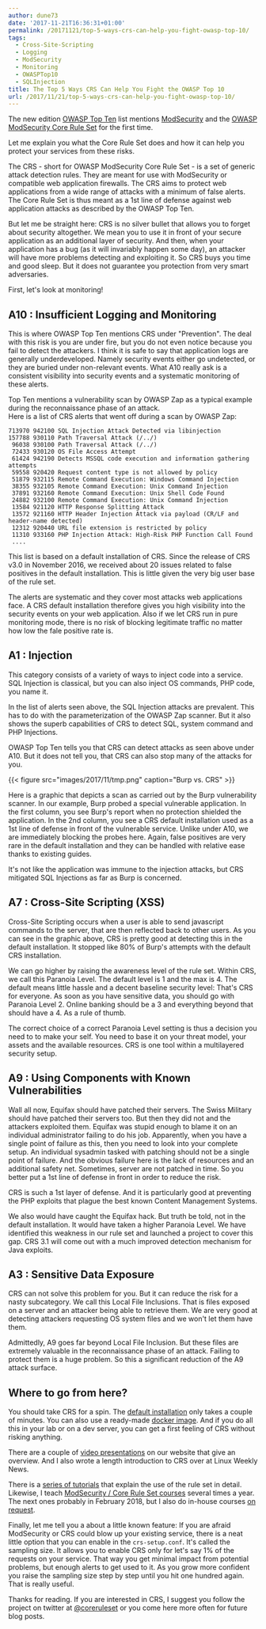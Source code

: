 ```yaml
---
author: dune73
date: '2017-11-21T16:36:31+01:00'
permalink: /20171121/top-5-ways-crs-can-help-you-fight-owasp-top-10/
tags:
  - Cross-Site-Scripting
  - Logging
  - ModSecurity
  - Monitoring
  - OWASPTop10
  - SQLInjection
title: The Top 5 Ways CRS Can Help You Fight the OWASP Top 10
url: /2017/11/21/top-5-ways-crs-can-help-you-fight-owasp-top-10/
---
```



The new edition [OWASP Top Ten](https://www.owasp.org/images/7/72/OWASP_Top_10-2017_%28en%29.pdf.pdf) list mentions [ModSecurity](https://modsecurity.org) and the [OWASP ModSecurity Core Rule Set](https://coreruleset.org) for the first time.

Let me explain you what the Core Rule Set does and how it can help you protect your services from these risks.

The CRS - short for OWASP ModSecurity Core Rule Set - is a set of generic attack detection rules. They are meant for use with ModSecurity or compatible web application firewalls. The CRS aims to protect web applications from a wide range of attacks with a minimum of false alerts. The Core Rule Set is thus meant as a 1st line of defense against web application attacks as described by the OWASP Top Ten.

But let me be straight here: CRS is no silver bullet that allows you to forget about security altogether. We mean you to use it in front of your secure application as an additional layer of security. And then, when your application has a bug (as it will invariably happen some day), an attacker will have more problems detecting and exploiting it. So CRS buys you time and good sleep. But it does not guarantee you protection from very smart adversaries.

First, let's look at monitoring!

## A10 : Insufficient Logging and Monitoring

This is where OWASP Top Ten mentions CRS under "Prevention". The deal with this risk is you are under fire, but you do not even notice because you fail to detect the attackers. I think it is safe to say that application logs are generally underdeveloped. Namely security events either go undetected, or they are buried under non-relevant events. What A10 really ask is a consistent visibility into security events and a systematic monitoring of these alerts.

Top Ten mentions a vulnerability scan by OWASP Zap as a typical example during the reconnaissance phase of an attack.  
Here is a list of CRS alerts that went off during a scan by OWASP Zap:

```
713970 942100 SQL Injection Attack Detected via libinjection
157788 930110 Path Traversal Attack (/../)
 96038 930100 Path Traversal Attack (/../)
 72433 930120 OS File Access Attempt
 61424 942190 Detects MSSQL code execution and information gathering attempts
 59558 920420 Request content type is not allowed by policy
 51879 932115 Remote Command Execution: Windows Command Injection
 38355 932105 Remote Command Execution: Unix Command Injection
 37891 932160 Remote Command Execution: Unix Shell Code Found
 24882 932100 Remote Command Execution: Unix Command Injection
 13584 921120 HTTP Response Splitting Attack
 13572 921160 HTTP Header Injection Attack via payload (CR/LF and header-name detected)
 12312 920440 URL file extension is restricted by policy
 11310 933160 PHP Injection Attack: High-Risk PHP Function Call Found
 ....
```

This list is based on a default installation of CRS. Since the release of CRS v3.0 in November 2016, we received about 20 issues related to false positives in the default installation. This is little given the very big user base of the rule set.

The alerts are systematic and they cover most attacks web applications face. A CRS default installation therefore gives you high visibility into the security events on your web application. Also if we let CRS run in pure monitoring mode, there is no risk of blocking legitimate traffic no matter how low the fale positive rate is.

## A1 : Injection

This category consists of a variety of ways to inject code into a service. SQL Injection is classical, but you can also inject OS commands, PHP code, you name it.

In the list of alerts seen above, the SQL Injection attacks are prevalent. This has to do with the parameterization of the OWASP Zap scanner. But it also shows the superb capabilities of CRS to detect SQL, system command and PHP Injections.

OWASP Top Ten tells you that CRS can detect attacks as seen above under A10. But it does not tell you, that CRS can also stop many of the attacks for you.

{{< figure src="images/2017/11/tmp.png" caption="Burp vs. CRS" >}}

Here is a graphic that depicts a scan as carried out by the Burp vulnerability scanner. In our example, Burp probed a special vulnerable application. In the first column, you see Burp's report when no protection shielded the application. In the 2nd column, you see a CRS default installation used as a 1st line of defense in front of the vulnerable service. Unlike under A10, we are immediately blocking the probes here. Again, false positives are very rare in the default installation and they can be handled with relative ease thanks to existing guides.

It's not like the application was immune to the injection attacks, but CRS mitigated SQL Injections as far as Burp is concerned.

## A7 : Cross-Site Scripting (XSS)

Cross-Site Scripting occurs when a user is able to send javascript commands to the server, that are then reflected back to other users. As you can see in the graphic above, CRS is pretty good at detecting this in the default installation. It stopped like 80% of Burp's attempts with the default CRS installation.

We can go higher by raising the awareness level of the rule set. Within CRS, we call this Paranoia Level. The default level is 1 and the max is 4. The default means little hassle and a decent baseline security level: That's CRS for everyone. As soon as you have sensitive data, you should go with Paranoia Level 2. Online banking should be a 3 and everything beyond that should have a 4. As a rule of thumb.

The correct choice of a correct Paranoia Level setting is thus a decision you need to to make your self. You need to base it on your threat model, your assets and the available resources. CRS is one tool within a multilayered security setup.

## A9 : Using Components with Known Vulnerabilities

Wall all now, Equifax should have patched their servers. The Swiss Military should have patched their servers too. But then they did not and the attackers exploited them. Equifax was stupid enough to blame it on an individual administrator failing to do his job. Apparently, when you have a single point of failure as this, then you need to look into your complete setup. An individual sysadmin tasked with patching should not be a single point of failure. And the obvious failure here is the lack of resources and an additional safety net. Sometimes, server are not patched in time. So you better put a 1st line of defense in front in order to reduce the risk.

CRS is such a 1st layer of defense. And it is particularly good at preventing the PHP exploits that plague the best known Content Management Systems.

We also would have caught the Equifax hack. But truth be told, not in the default installation. It would have taken a higher Paranoia Level. We have identified this weakness in our rule set and launched a project to cover this gap. CRS 3.1 will come out with a much improved detection mechanism for Java exploits.

## A3 : Sensitive Data Exposure

CRS can not solve this problem for you. But it can reduce the risk for a nasty subcategory. We call this Local File Inclusions. That is files exposed on a server and an attacker being able to retrieve them. We are very good at detecting attackers requesting OS system files and we won't let them have them.

Admittedly, A9 goes far beyond Local File Inclusion. But these files are extremely valuable in the reconnaissance phase of an attack. Failing to protect them is a huge problem. So this a significant reduction of the A9 attack surface.

## Where to go from here?

You should take CRS for a spin. The [default installation](https://coreruleset.org/installation/) only takes a couple of minutes. You can also use a ready-made [docker image](https://github.com/CRS-support/modsecurity-docker). And if you do all this in your lab or on a dev server, you can get a first feeling of CRS without risking anything.

There are a couple of [video presentations](https://www.youtube.com/watch?v=eO9gBAmKS58&feature=youtu.be) on our website that give an overview. And I also wrote a length introduction to CRS over at Linux Weekly News.

There is a [series of tutorials](https://www.netnea.com/cms/apache-tutorials/) that explain the use of the rule set in detail. Likewise, I teach [ModSecurity / Core Rule Set courses](https://www.feistyduck.com/training/modsecurity-training-course) several times a year. The next ones probably in February 2018, but I also do in-house courses [on request](mailto:folini@netnea.com).

Finally, let me tell you a about a little known feature: If you are afraid ModSecurity or CRS could blow up your existing service, there is a neat little option that you can enable in the `crs-setup.conf`. It's called the sampling size. It allows you to enable CRS only for let's say 1% of the requests on your service. That way you get minimal impact from potential problems, but enough alerts to get used to it. As you grow more confident you raise the sampling size step by step until you hit one hundred again. That is really useful.

Thanks for reading. If you are interested in CRS, I suggest you follow the project on twitter at [@coreruleset](https://twitter.com/coreruleset) or you come here more often for future blog posts.

